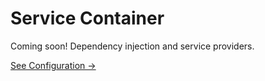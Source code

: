 # Service Container

Coming soon! Dependency injection and service providers.

[See Configuration →](/getting-started/configuration)

